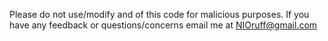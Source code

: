 Please do not use/modify and of this code for malicious purposes.
If you have any feedback or questions/concerns email me at NIOruff@gmail.com
